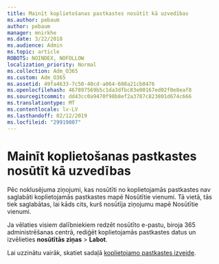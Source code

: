 ```yaml
---
title: Mainīt koplietošanas pastkastes nosūtīt kā uzvedības
ms.author: pebaum
author: pebaum
manager: mnirkhe
ms.date: 3/22/2018
ms.audience: Admin
ms.topic: article
ROBOTS: NOINDEX, NOFOLLOW
localization_priority: Normal
ms.collection: Adm_O365
ms.custom: Adm_O365
ms.assetid: 49fa4633-7c50-40cd-a064-608a21cb0476
ms.openlocfilehash: 467897569b5c1da3dfbc83e00167ed02f0e8eaf8
ms.sourcegitcommit: dd43cc0a9470f98b8ef2a3787c823801d674c666
ms.translationtype: MT
ms.contentlocale: lv-LV
ms.lasthandoff: 02/12/2019
ms.locfileid: "29919807"
---
```

# <a name="changing-shared-mailbox-send-as-behavior"></a>Mainīt koplietošanas pastkastes nosūtīt kā uzvedības

Pēc noklusējuma ziņojumi, kas nosūtīti no koplietojamās pastkastes nav saglabāti koplietojamās pastkastes mapē Nosūtītie vienumi. Tā vietā, tās tiek saglabātas, lai kāds cits, kurš nosūtīja ziņojumu mapē Nosūtītie vienumi.
  
Ja vēlaties visiem dalībniekiem redzēt nosūtīto e-pastu, biroja 365 administrēšanas centrā, rediģēt koplietojamās pastkastes datus un izvēlieties **nosūtītās ziņas** \> **Labot**.
  
Lai uzzinātu vairāk, skatiet sadaļā [koplietojamo pastkastes izveide](https://support.office.com/article/create-a-shared-mailbox-871a246d-3acd-4bba-948e-5de8be0544c9).
  

